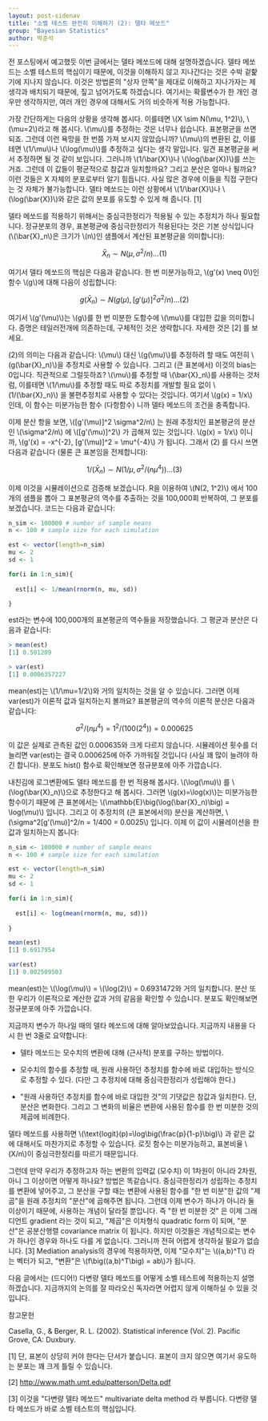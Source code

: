 ```yaml
---
layout: post-sidenav
title: "소벨 테스트 완전히 이해하기 (2): 델타 메쏘드"
group: "Bayesian Statistics"
author: 박준석
---
```


전 포스팅에서 예고했듯 이번 글에서는 델타 메쏘드에 대해 설명하겠습니다. 델타 메쏘드는 소벨 테스트의 핵심이기 때문에, 이것을 이해하지 않고 지나간다는 것은 수박 겉핥기에 지나지 않습니다. 이것은 방법론의 "상자 안쪽"을 제대로 이해하고 지나가자는 제 생각과 배치되기 때문에, 짚고 넘어가도록 하겠습니다. 여기서는 확률변수가 한 개인 경우만 생각하지만, 여러 개인 경우에 대해서도 거의 비슷하게 적용 가능합니다.

가장 간단하게는 다음의 상황을 생각해 봅시다. 이를테면 \\(X \sim N(\mu, 1^2)\\), \\(\mu=2\\)라고 해 봅시다. \\(\mu\\)를 추정하는 것은 너무나 쉽습니다. 표본평균을 쓰면 되죠. 그런데 이런 욕망을 한 번쯤 가져 보시지 않았습니까? \\(\mu\\)의 변환된 값, 이를테면 \\(1/\mu\\)나 \\(\log(\mu)\\)를 추정하고 싶다는 생각 말입니다. 일견 표본평균을 써서 추정하면 될 것 같이 보입니다. 그러니까 \\(1/\bar{X}\\)나 \\(\log(\bar{X})\\)를 쓰는거죠. 그런데 이 값들이 평균적으로 참값과 일치할까요? 그리고 분산은 얼마나 될까요? 이런 것들은 X 자체의 분포로부터 알기 힘듭니다. 사실 많은 경우에 이들을 직접 구한다는 것 자체가 불가능합니다. 델타 메쏘드는 이런 상황에서 \\(1/\bar{X}\\)나 \\(\log(\bar{X})\\)와 같은 값의 분포를 유도할 수 있게 해 줍니다. [1]

델타 메쏘드를 적용하기 위해서는 중심극한정리가 적용될 수 있는 추정치가 하나 필요합니다. 정규분포의 경우, 표본평균에 중심극한정리가 적용된다는 것은 기본 상식입니다 (\\(\bar{X}_n\\)은 크기가 \\(n\\)인 샘플에서 계산된 표본평균을 의미합니다):

$$\bar{X}_n \sim N(\mu, \sigma^2/n) ... (1)$$

여기서 델타 메쏘드의 핵심은 다음과 같습니다. 한 번 미분가능하고, \\(g'(x) \neq 0\\)인 함수 \\(g\\)에 대해 다음이 성립합니다:

$$g(\bar{X}_n) \sim N(g(\mu), [g'(\mu)]^2\sigma^2/n) ... (2)$$

여기서 \\(g'(\mu)\\)는 \\(g\\)를 한 번 미분한 도함수에 \\(\mu\\)를 대입한 값을 의미합니다. 증명은 테일러전개에 의존하는데, 구체적인 것은 생략합니다. 자세한 것은 [2] 를 보세요.

(2)의 의미는 다음과 같습니다: \\(\mu\\) 대신 \\(g(\mu)\\)를 추정하려 할 때도 여전히 \\(g(\bar{X}_n)\\)을 추정치로 사용할 수 있습니다. 그리고 (큰 표본에서) 이것의 bias는 0입니다. 직관적으로 그럴듯하죠? \\(\mu\\)를 추정할 때 \\(\bar{X}_n\\)를 사용하는 것처럼, 이를테면 \\(1/\mu\\)를 추정할 때도 따로 추정치를 개발할 필요 없이 \\(1/(\bar{X}_n)\\) 을 불편추정치로 사용할 수 있다는 것입니다. 여기서 \\(g(x) = 1/x\\) 인데, 이 함수는 미분가능한 함수 (다항함수) 니까 델타 메쏘드의 조건을 충족합니다. 

이제 분산 항을 보면, \\([g'(\mu)]^2 \sigma^2/n\\) 는 원래 추정치인 표본평균의 분산인 \\(\sigma^2/n\\) 에 \\([g'(\mu)]^2\\) 가 곱해져 있는 것입니다. \\(g(x) = 1/x\\) 이니까, \\(g'(x) = -x^{-2}, [g'(\mu)]^2 = \mu^{-4}\\) 가 됩니다. 그래서 (2) 를 다시 쓰면 다음과 같습니다 (물론 큰 표본임을 전제합니다):

$$1/(\bar{X}_n) \sim N(1/\mu, \sigma^2/(n\mu^4)) ... (3)$$

이제 이것을 시뮬레이션으로 검증해 보겠습니다. R을 이용하여 \\(N(2, 1^2)\\) 에서 100개의 샘플을 뽑아 그 표본평균의 역수를 추출하는 것을 100,000회 반복하여, 그 분포를 보겠습니다. 코드는 다음과 같습니다:

```r
n_sim <- 100000 # number of sample means
n <- 100 # sample size for each simulation

est <- vector(length=n_sim)
mu <- 2
sd <- 1

for(i in 1:n_sim){
  
  est[i] <- 1/mean(rnorm(n, mu, sd))

}
```

est라는 변수에 100,000개의 표본평균의 역수들을 저장했습니다. 그 평균과 분산은 다음과 같습니다:

```r
> mean(est)
[1] 0.501209

> var(est)
[1] 0.0006357227
```

mean(est)는 \\(1/\mu=1/2\\)와 거의 일치하는 것을 알 수 있습니다. 그러면 이제 var(est)가 이론적 값과 일치하는지 볼까요? 표본평균의 역수의 이론적 분산은 다음과 같습니다:

$$\sigma^2/(n\mu^4) = 1^2/(100(2^4)) = 0.000625$$

이 값은 실제로 관측된 값인 0.000635와 크게 다르지 않습니다. 시뮬레이션 횟수를 더 늘리면 var(est)는 결국 0.000625에 아주 가까워질 것입니다 (사실 꽤 많이 늘려야 하긴 합니다). 분포도 hist() 함수로 확인해보면 정규분포에 아주 가깝습니다.

내친김에 로그변환에도 델타 메쏘드를 한 번 적용해 봅시다. \\(\log(\mu)\\) 를 \\(\log(\bar{X}_n)\\)으로 추정한다고 해 봅시다. 그러면 \\(g(x)=\log(x)\\)는 미분가능한 함수이기 때문에 큰 표본에서는 \\(\mathbb{E}\big(\log(\bar{X}_n)\big) = \log(\mu)\\) 입니다. 그리고 이 추정치의 (큰 표본에서의) 분산을 계산하면, \\(\sigma^2[g'(\mu)]^2/n = 1/400 = 0.0025\\) 입니다. 이제 이 값이 시뮬레이션을 한 값과 일치하는지 봅니다:

```r
n_sim <- 100000 # number of sample means
n <- 100 # sample size for each simulation

est <- vector(length=n_sim)
mu <- 2
sd <- 1

for(i in 1:n_sim){
  
  est[i] <- log(mean(rnorm(n, mu, sd)))
  
}

mean(est)
[1] 0.6917954

var(est)
[1] 0.002509503
```

mean(est)는 \\(\log(\mu)\\) = \\(\log(2)\\) = 0.6931472와 거의 일치합니다. 분산 또한 우리가 이론적으로 계산한 값과 거의 같음을 확인할 수 있습니다. 분포도 확인해보면 정규분포에 아주 가깝습니다.

지금까지 변수가 하나일 때의 델타 메쏘드에 대해 알아보았습니다. 지금까지 내용을 다시 한 번 3줄로 요약합니다:

- 델타 메쏘드는 모수치의 변환에 대해 (근사적) 분포를 구하는 방법이다.

- 모수치의 함수를 추정할 때, 원래 사용하던 추정치를 함수에 바로 대입하는 방식으로 추정할 수 있다. (다만 그 추정치에 대해 중심극한정리가 성립해야 한다.)

- "원래 사용하던 추정치를 함수에 바로 대입한 것"의 기댓값은 참값과 일치한다. 단, 분산은 변화한다. 그리고 그 변화의 비율은 변환에 사용된 함수를 한 번 미분한 것의 제곱에 비례한다.

델타 메쏘드를 사용하면 \\(\text{logit}(p)=\log\big(\frac{p}{1-p}\big)\\) 과 같은 값에 대해서도 마찬가지로 추정할 수 있습니다. 로짓 함수는 미분가능하고, 표본비율 \\(X/n\\)이 중심극한정리를 따르기 때문입니다. 

그런데 만약 우리가 추정하고자 하는 변환의 입력값 (모수치) 이 1차원이 아니라 2차원, 아니 그 이상이면 어떻게 하나요? 방법은 똑같습니다. 중심극한정리가 성립하는 추정치를 변환에 넣어주고, 그 분산을 구할 때는 변환에 사용된 함수를 "한 번 미분"한 값의 "제곱"을 원래 추정치의 "분산"에 곱해주면 됩니다. 그런데 이제 변수가 하나가 아니라 둘 이상이기 때문에, 사용하는 개념이 달라질 뿐입니다. 즉 "한 번 미분한 것" 은 이제 그래디언트 gradient 라는 것이 되고, "제곱"은 이차형식 quadratic form 이 되며, "분산"은 공분산행렬 covariance matrix 이 됩니다. 하지만 이것들은 개념적으로는 변수가 하나인 경우와 하나도 다를 게 없습니다. 그러니까 전혀 어렵게 생각하실 필요가 없습니다. [3] Mediation analysis의 경우에 적용하자면, 이제 "모수치"는 \\((a,b)^T\\) 라는 벡터가 되고, "변환"은 \\(f\big((a,b)^T\big) = ab\\)가 됩니다.

다음 글에서는 (드디어!) 다변량 델타 메쏘드를 어떻게 소벨 테스트에 적용하는지 설명하겠습니다. 지금까지의 논의를 잘 따라오신 독자라면 어렵지 않게 이해하실 수 있을 것입니다.

참고문헌

Casella, G., & Berger, R. L. (2002). Statistical inference (Vol. 2). Pacific Grove, CA: Duxbury.

[1] 단, 표본이 상당히 커야 한다는 단서가 붙습니다. 표본이 크지 않으면 여기서 유도하는 분포는 꽤 크게 틀릴 수 있습니다.

[2] http://www.math.umt.edu/patterson/Delta.pdf

[3] 이것을 "다변량 델타 메쏘드" multivariate delta method 라 부릅니다. 다변량 델타 메쏘드가 바로 소벨 테스트의 핵심입니다.
